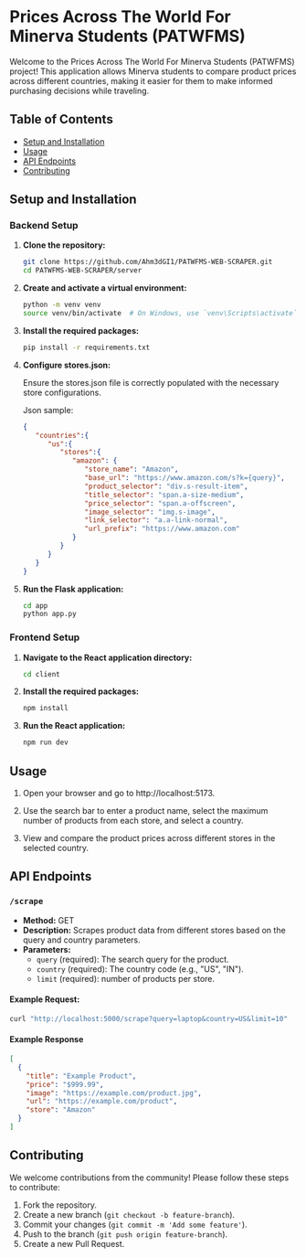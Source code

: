# Prices Across The World For Minerva Students (PATWFMS)

Welcome to the Prices Across The World For Minerva Students (PATWFMS) project! This application allows Minerva students to compare product prices across different countries, making it easier for them to make informed purchasing decisions while traveling.

## Table of Contents

- [Setup and Installation](#setup-and-installation)
- [Usage](#usage)
- [API Endpoints](#api-endpoints)
- [Contributing](#contributing)


## Setup and Installation

### Backend Setup

1. **Clone the repository:**

   ```bash
   git clone https://github.com/Ahm3dGI1/PATWFMS-WEB-SCRAPER.git
   cd PATWFMS-WEB-SCRAPER/server
   ```

2. **Create and activate a virtual environment:**
    ```bash
    python -m venv venv
    source venv/bin/activate  # On Windows, use `venv\Scripts\activate`
    ```

3. **Install the required packages:**

   ```bash
   pip install -r requirements.txt
   ```

4. **Configure stores.json:**

   Ensure the stores.json file is correctly populated with the necessary store configurations.

   Json sample:
   ```json
   {
      "countries":{
         "us":{
            "stores":{
               "amazon": {
                  "store_name": "Amazon",
                  "base_url": "https://www.amazon.com/s?k={query}",
                  "product_selector": "div.s-result-item",
                  "title_selector": "span.a-size-medium",
                  "price_selector": "span.a-offscreen",
                  "image_selector": "img.s-image",
                  "link_selector": "a.a-link-normal",
                  "url_prefix": "https://www.amazon.com"
               }
            }
         }
      }
   }
   ```
   
5. **Run the Flask application:**

   ```bash
   cd app
   python app.py
   ```

### Frontend Setup
1. **Navigate to the React application directory:**

   ```bash
   cd client
   ```

2. **Install the required packages:**

    ```bash
    npm install
    ```

3. **Run the React application:**

   ```bash
   npm run dev
   ```

## Usage

1. Open your browser and go to http://localhost:5173.

2. Use the search bar to enter a product name, select the maximum number of products from each store, and select a country.

3. View and compare the product prices across different stores in the selected country.

## API Endpoints

### `/scrape`
- **Method:** GET
- **Description:** Scrapes product data from different stores based on the query and country parameters.
- **Parameters:**
  - `query` (required): The search query for the product.
  - `country` (required): The country code (e.g., "US", "IN").
  - `limit` (required): number of products per store.

#### Example Request:
```bash
curl "http://localhost:5000/scrape?query=laptop&country=US&limit=10"
```
#### Example Response

```json
[
  {
    "title": "Example Product",
    "price": "$999.99",
    "image": "https://example.com/product.jpg",
    "url": "https://example.com/product",
    "store": "Amazon"
  }
]
```

## Contributing

We welcome contributions from the community! Please follow these steps to contribute:

1. Fork the repository.
2. Create a new branch (`git checkout -b feature-branch`).
3. Commit your changes (`git commit -m 'Add some feature'`).
4. Push to the branch (`git push origin feature-branch`).
5. Create a new Pull Request.
